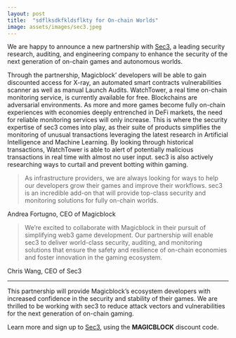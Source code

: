 ```yaml
---
layout: post
title:  "sdflksdkfkldsflkty for On-chain Worlds"
image: assets/images/sec3.jpeg
---
```

We are happy to announce a new partnership with [Sec3](https://www.sec3.dev/#magicblock), a leading security research, auditing, and engineering company to enhance the security of the next generation of on-chain games and autonomous worlds.

Through the partnership, Magicblock’ developers will be able to gain discounted access for X-ray, an automated smart contracts vulnerabilities scanner as well as manual Launch Audits. WatchTower, a real time on-chain monitoring service, is currently available for free. Blockchains are adversarial environments. As more and more games become fully on-chain experiences with economies deeply entrenched in DeFi markets, the need for reliable monitoring services will only increase. This is where the security expertise of sec3 comes into play, as their suite of products simplifies the monitoring of unusual transactions leveraging the latest research in Artificial Intelligence and Machine Learning. By looking through historical transactions, WatchTower is able to alert of potentially malicious transactions in real time with almost no user input. sec3 is also actively researching ways to curtail and prevent botting within gaming.

> As infrastructure providers, we are always looking for ways to help our developers grow their games and improve their workflows. sec3 is an incredible add-on that will provide top-class security and monitoring solutions for fully on-chain worlds.

Andrea Fortugno, CEO of Magicblock 

> We’re excited to collaborate with Magicblock in their pursuit of simplifying web3 game development. Our partnership will enable sec3 to deliver world-class security, auditing, and monitoring solutions that ensure the safety and resilience of on-chain economies and foster innovation in the gaming ecosystem.

Chris Wang, CEO of Sec3

----


This partnership will provide Magicblock’s ecosystem developers with increased confidence in the security and stability of their games. We are thrilled to be working with sec3 to reduce attack vectors and vulnerabilities for the next generation of on-chain gaming.

Learn more and sign up to [Sec3](https://www.sec3.dev/#magicblock), using the <b>MAGICBLOCK</b> discount code.
